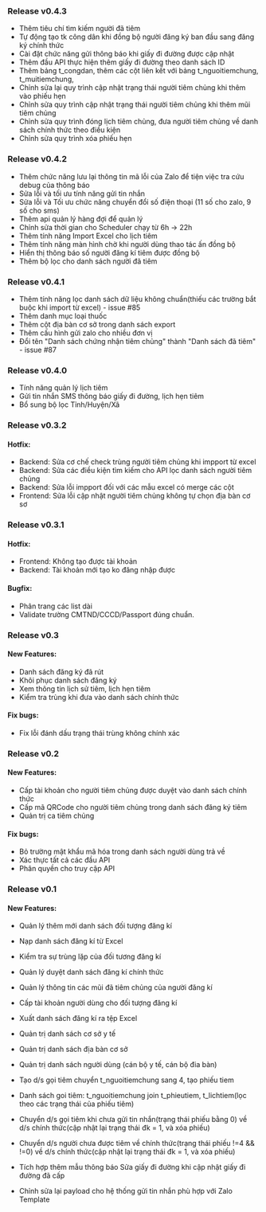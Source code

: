### Release v0.4.3
* Thêm tiêu chí tìm kiếm người đã tiêm
* Tự động tạo tk công dân khi đồng bộ người đăng ký ban đầu sang đăng ký chính thức
* Cài đặt chức năng gửi thông báo khi giấy đi đường được cập nhật 
* Thêm đầu API thực hiện thêm giấy đi đường theo danh sách ID 
* Thêm bảng t_congdan, thêm các cột liên kết với bảng t_nguoitiemchung, t_muitiemchung, 
* Chỉnh sửa lại quy trình cập nhật trạng thái người tiêm chủng khi thêm vào phiếu hẹn 
* Chỉnh sửa quy trình cập nhật trạng thái người tiêm chủng khi thêm mũi tiêm chủng
* Chỉnh sửa quy trình đóng lịch tiêm chủng, đưa người tiêm chủng về danh sách chính thức theo điều kiện
* Chỉnh sửa quy trình xóa phiếu hẹn

### Release v0.4.2
* Thêm chức năng lưu lại thông tin mã lỗi của Zalo để tiện việc tra cứu debug của thông báo
* Sửa lỗi và tối ưu tính năng gửi tin nhắn
* Sửa lỗi và Tối ưu chức năng chuyển đổi số điện thoại (11 số cho zalo, 9 số cho sms)
* Thêm api quản lý hàng đợi để quản lý
* Chỉnh sửa thời gian cho Scheduler chạy từ 6h -> 22h
* Thêm tính năng Import Excel cho lịch tiêm
* Thêm tính năng màn hình chờ khi người dùng thao tác ấn đồng bộ
* Hiển thị thông báo số người đăng kí tiêm được đồng bộ
* Thêm bộ lọc cho danh sách người đã tiêm

### Release v0.4.1
* Thêm tính năng lọc danh sách dữ liệu không chuẩn(thiếu các trường bắt buộc khi import từ excel) - issue #85 
* Thêm danh mục loại thuốc
* Thêm cột địa bàn cơ sở trong danh sách export
* Thêm cấu hình gửi zalo cho nhiều đơn vị
* Đổi tên "Danh sách chứng nhận tiêm chủng" thành "Danh sách đã tiêm" - issue #87

### Release v0.4.0
* Tính năng quản lý lịch tiêm
* Gửi tin nhắn SMS thông báo giấy đi đường, lịch hẹn tiêm
* Bổ sung bộ lọc Tỉnh/Huyện/Xã

### Release v0.3.2
#### Hotfix:
* Backend: Sửa cơ chế check trùng người tiêm chủng khi impport từ excel
* Backend: Sửa các điều kiện tìm kiếm cho API lọc danh sách người tiêm chủng
* Backend: Sửa lỗi impport đối với các mẫu excel có merge các cột
* Frontend: Sửa lỗi cập nhật người tiêm chủng không tự chọn địa bàn cơ sơ

### Release v0.3.1
#### Hotfix:
* Frontend: Không tạo được tài khoản 
* Backend: Tài khoản mới tạo ko đăng nhập được
#### Bugfix:
* Phân trang các list dài
* Validate trường CMTND/CCCD/Passport đúng chuẩn.

### Release v0.3
#### New Features:
* Danh sách đăng ký đã rút
* Khôi phục danh sách đăng ký
* Xem thông tin lịch sử tiêm, lịch hẹn tiêm
* Kiểm tra trùng khi đưa vào danh sách chính thức
#### Fix bugs:
* Fix lỗi đánh dấu trạng thái trùng không chính xác

### Release v0.2
#### New Features:
* Cấp tài khoản cho người tiêm chủng được duyệt vào danh sách chính thức
* Cấp mã QRCode cho người tiêm chủng trong danh sách đăng ký tiêm
* Quản trị ca tiêm chủng
#### Fix bugs:
* Bỏ trường mật khẩu mã hóa trong danh sách người dùng trả về
* Xác thực tất cả các đầu API
* Phân quyền cho truy cập API

### Release v0.1
#### New Features:
* Quản lý thêm mới danh sách đối tượng đăng kí
* Nạp danh sách đăng kí từ Excel
* Kiểm tra sự trùng lặp của đối tương đăng kí
* Quản lý duyệt danh sách đăng kí chính thức
* Quản lý thông tin các mũi đã tiêm chủng của người đăng kí
* Cấp tài khoản người dùng cho đối tượng đăng kí
* Xuất danh sách đăng kí ra tệp Excel
* Quản trị danh sách cơ sở y tế
* Quản trị danh sách địa bàn cơ sở
* Quản trị danh sách người dùng (cán bộ y tế, cán bộ đia bàn)


* Tạo d/s gọi tiêm chuyển t_nguoitiemchung sang 4, tạo phiếu tiem
* Danh sách goi tiêm: t_nguoitiemchung join t_phieutiem, t_lichtiem(lọc theo các trạng thái của phiếu tiêm)
* Chuyển d/s gọi tiêm khi chưa gửi tin nhắn(trạng thái phiếu bằng 0) về d/s chính thức(cập nhật lại trạng thái đk = 1, và xóa phiếu)
* Chuyển d/s người chưa được tiêm về chính thức(trạng thái phiếu !=4 && !=0) về d/s chính thức(cập nhật lại trạng thái đk = 1, và xóa phiếu)
* Tích hợp thêm mẫu thông báo Sửa giấy đi đường khi cập nhật giấy đi đường đã cấp
* Chỉnh sửa lại payload cho hệ thống gửi tin nhắn phù hợp với Zalo Template

